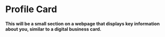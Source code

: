 <h1>Profile Card</h1>
<h4>This will be a small section on a webpage that displays key information about you, similar to a digital business card.</h4>

